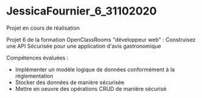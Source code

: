 # JessicaFournier_6_31102020

Projet en cours de réalisation

Projet 6 de la formation OpenClassRooms "développeur web" : Construisez une API Sécurisée pour une application d'avis gastronomique

Compétences évaluées :
  - Implémenter un modèle logique de données conformément à la réglementation
  - Stocker des données de manière sécurisée
  - Mettre en oeuvre des opérations CRUD de manière sécurisé
